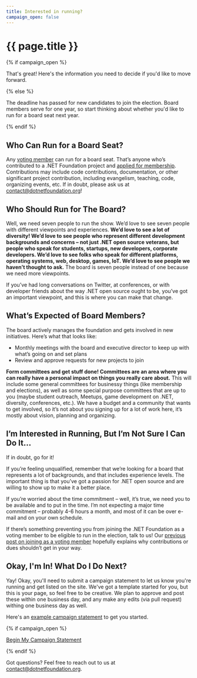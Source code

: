 ```yaml
---
title: Interested in running?
campaign_open: false
---
```


# {{ page.title }}

{% if campaign_open %}

That's great! Here's the information you need to decide if you'd like to move forward.

{% else %}

The deadline has passed for new candidates to join the election. Board members serve for one year, so start thinking about whether you'd like to run for a board seat next year.

{% endif %}

## Who Can Run for a Board Seat?

Any [voting member](https://dotnetfoundation.org/blog/2019/01/14/why-you-should-join-part-1-join-as-a-voting-member) can run for a board seat. That’s anyone who’s contributed to a .NET Foundation project and [applied for membership](https://dotnetfoundation.org/become-a-member). Contributions may include code contributions, documentation, or other significant project contribution, including evangelism, teaching, code, organizing events, etc. If in doubt, please ask us at contact@dotnetfoundation.org!

## Who Should Run for The Board?

Well, we need seven people to run the show. We’d love to see seven people with different viewpoints and experiences. **We’d love to see a lot of diversity! We’d love to see people who represent different development backgrounds and concerns – not just .NET open source veterans, but people who speak for students, startups, new developers, corporate developers. We’d love to see folks who speak for different platforms, operating systems, web, desktop, games, IoT. We’d love to see people we haven’t thought to ask.** The board is seven people instead of one because we need more viewpoints.

If you’ve had long conversations on Twitter, at conferences, or with developer friends about the way .NET open source ought to be, you’ve got an important viewpoint, and this is where you can make that change.

## What’s Expected of Board Members?

The board actively manages the foundation and gets involved in new initiatives. Here’s what that looks like:

*   Monthly meetings with the board and executive director to keep up with what’s going on and set plans
*   Review and approve requests for new projects to join

**Form committees and get stuff done! Committees are an area where you can really have a personal impact on things you really care about.** This will include some general committees for businessy things (like membership and elections), as well as some special purpose committees that are up to you (maybe student outreach, Meetups, game development on .NET, diversity, conferences, etc.). We have a budget and a community that wants to get involved, so it’s not about you signing up for a lot of work here, it’s mostly about vision, planning and organizing.

## I’m Interested in Running, But I’m Not Sure I Can Do It…

If in doubt, go for it!

If you’re feeling unqualified, remember that we’re looking for a board that represents a lot of backgrounds, and that includes experience levels. The important thing is that you’ve got a passion for .NET open source and are willing to show up to make it a better place.

If you’re worried about the time commitment – well, it’s true, we need you to be available and to put in the time. I’m not expecting a major time commitment – probably 4-6 hours a month, and most of it can be over e-mail and on your own schedule.

If there’s something preventing you from joining the .NET Foundation as a voting member to be eligible to run in the election, talk to us! Our [previous post on joining as a voting member](https://dotnetfoundation.org/blog/2019/01/14/why-you-should-join-part-1-join-as-a-voting-member) hopefully explains why contributions or dues shouldn’t get in your way.

## Okay, I'm In! What Do I Do Next?

Yay! Okay, you'll need to submit a campaign statement to let us know you're running and get listed on the site. We've got a template started for you, but this is your page, so feel free to be creative. We plan to approve and post these within one business day, and any make any edits (via pull request) withing one business day as well.

Here's an [example campaign statement](/example.html) to get you started.

{% if campaign_open %}

<a href="https://github.com/dotnet-foundation/election/issues/new" class="site-button site-button--pink">Begin My Campaign Statement</a>

{% endif %}

Got questions? Feel free to reach out to us at [contact@dotnetfoundation.org](mailto:contact@dotnetfoundation.org).
